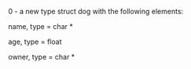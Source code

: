 0 - a new type struct dog with the following elements:



name, type = char *

age, type = float

owner, type = char *
